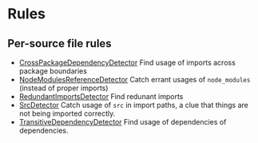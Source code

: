 # Rules

## Per-source file rules

- [CrossPackageDependencyDetector](../api/classes/crosspackagedependencydetector)
  Find usage of imports across package boundaries
- [NodeModulesReferenceDetector](../api/classes/nodemodulesreferencedetector)
  Catch errant usages of `node_modules` (instead of proper imports)
- [RedundantImportsDetector](../api/classes/redundantimportsdetector)
  Find redunant imports
- [SrcDetector](../api/classes/srcdetector)
  Catch usage of `src` in import paths, a clue that things are not being imported correctly.
- [TransitiveDependencyDetector](../api/classes/transitivedependencydetector)
  Find usage of dependencies of dependencies.

